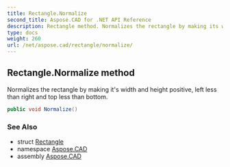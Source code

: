 ```yaml
---
title: Rectangle.Normalize
second_title: Aspose.CAD for .NET API Reference
description: Rectangle method. Normalizes the rectangle by making its width and height positive left less than right and top less than bottom
type: docs
weight: 260
url: /net/aspose.cad/rectangle/normalize/
---
```

## Rectangle.Normalize method

Normalizes the rectangle by making it's width and height positive, left less than right and top less than bottom.

```csharp
public void Normalize()
```

### See Also

* struct [Rectangle](../)
* namespace [Aspose.CAD](../../rectangle/)
* assembly [Aspose.CAD](../../../)


